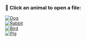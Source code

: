 ### 🐾 Click an animal to open a file:

[![Dog](dog/images.png)](dog/file.pdf)  
[![Rabbit](rabbit/images.png)](rabbit/file.pdf)  
[![Bird](bird/images.png)](bird/file.pdf)  
[![Pig](pig/images.png)](pig/file.pdf)
